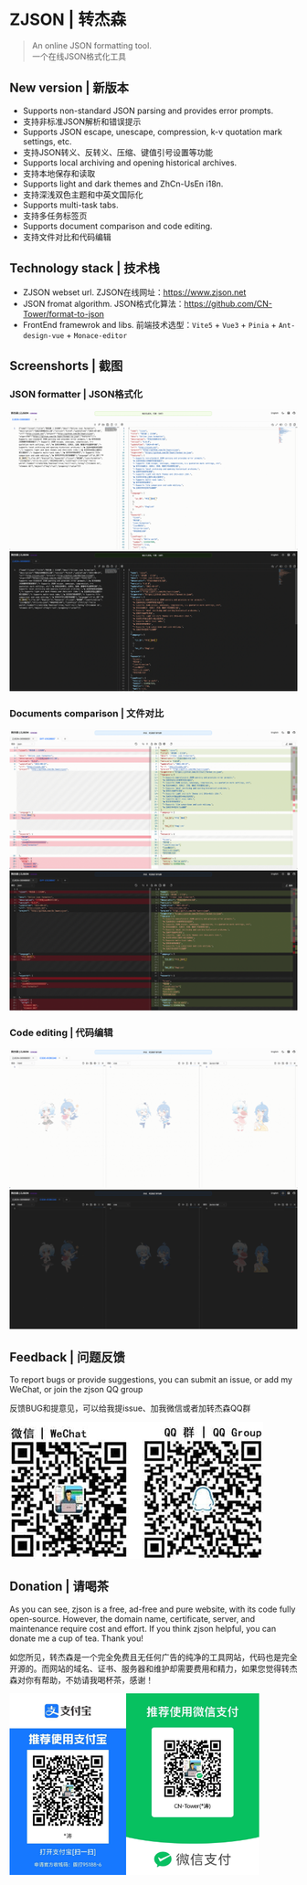 # ZJSON | 转杰森

> An online JSON formatting tool.<br>
> 一个在线JSON格式化工具

## New version | 新版本

- Supports non-standard JSON parsing and provides error prompts.
- 支持非标准JSON解析和错误提示
- Supports JSON escape, unescape, compression, k-v quotation mark settings, etc.
- 支持JSON转义、反转义、压缩、键值引号设置等功能
- Supports local archiving and opening historical archives.
- 支持本地保存和读取
- Supports light and dark themes and ZhCn-UsEn i18n.
- 支持深浅双色主题和中英文国际化
- Supports multi-task tabs.
- 支持多任务标签页
- Supports document comparison and code editing.
- 支持文件对比和代码编辑

## Technology stack  | 技术栈

- ZJSON webset url. ZJSON在线网址：https://www.zjson.net
- JSON fromat algorithm. JSON格式化算法：https://github.com/CN-Tower/format-to-json
- FrontEnd framewrok and libs. 前端技术选型：`Vite5` + `Vue3` + `Pinia` + `Ant-design-vue` + `Monace-editor`

## Screenshorts | 截图

### JSON formatter | JSON格式化

![](/docs/screenshots/light-zjson.png)<br>
![](/docs/screenshots/dark-zjson.png)

### Documents comparison | 文件对比

![](/docs/screenshots/light-diff.png)<br>
![](/docs/screenshots/dark-diff.png)

### Code editing | 代码编辑

![](/docs/screenshots/light-code.png)<br>
![](/docs/screenshots/dark-code.png)

## Feedback | 问题反馈

To report bugs or provide suggestions, you can submit an issue, or add my WeChat, or join the zjson QQ group

反馈BUG和提意见，可以给我提issue、加我微信或者加转杰森QQ群

![](/docs/donation/WechatQQ.jpg)

## Donation | 请喝茶

As you can see, zjson is a free, ad-free and pure website, with its code fully open-source. However, the domain name, certificate, server, and maintenance require cost and effort. If you think zjson helpful, you can donate me a cup of tea. Thank you!

如您所见，转杰森是一个完全免费且无任何广告的纯净的工具网站，代码也是完全开源的。而网站的域名、证书、服务器和维护却需要费用和精力，如果您觉得转杰森对你有帮助，不妨请我喝杯茶，感谢！

<div style="display: flex; justify-content: flex-start;">
  <img src="https://raw.githubusercontent.com/CN-Tower/zjson/master/docs/donation/AliPay.jpg" width="204">
  <img src="https://raw.githubusercontent.com/CN-Tower/zjson/master/docs/donation/WechatPay.png" width="233">
<div>

